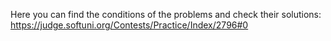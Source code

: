 Here you can find the conditions of the problems and check their solutions:
https://judge.softuni.org/Contests/Practice/Index/2796#0